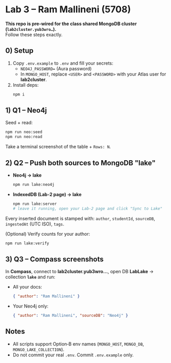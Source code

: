 # Lab 3 – Ram Mallineni (5708)

**This repo is pre-wired for the class shared MongoDB cluster (`lab2cluster.yub3wro…`).**  
Follow these steps exactly.

## 0) Setup
1. Copy `.env.example` to `.env` and fill your secrets:
   - `NEO4J_PASSWORD=` (Aura password)
   - In `MONGO_HOST`, replace `<USER>` and `<PASSWORD>` with your Atlas user for **lab2cluster**.
2. Install deps:
   ```bash
   npm i
   ```

## 1) Q1 – Neo4j
Seed + read:
```bash
npm run neo:seed
npm run neo:read
```
Take a terminal screenshot of the table + `Rows: N`.

## 2) Q2 – Push both sources to MongoDB "lake"
- **Neo4j → lake**
  ```bash
  npm run lake:neo4j
  ```
- **IndexedDB (Lab-2 page) → lake**
  ```bash
  npm run lake:server
  # leave it running, open your Lab-2 page and click "Sync to Lake"
  ```

Every inserted document is stamped with:
`author`, `studentId`, `sourceDB`, `ingestedAt` (UTC ISO), `tags`.

(Optional) Verify counts for your author:
```bash
npm run lake:verify
```

## 3) Q3 – Compass screenshots
In **Compass**, connect to **lab2cluster.yub3wro…**, open DB **LabLake** → collection **`lake`** and run:
- All your docs:
  ```json
  { "author": "Ram Mallineni" }
  ```
- Your Neo4j only:
  ```json
  { "author": "Ram Mallineni", "sourceDB": "Neo4j" }
  ```

## Notes
- All scripts support Option‑B env names (`MONGO_HOST`, `MONGO_DB`, `MONGO_LAKE_COLLECTION`).
- Do not commit your real `.env`. Commit `.env.example` only.